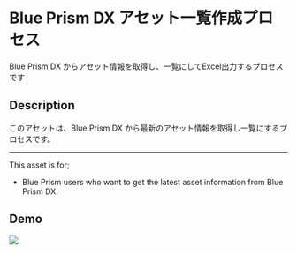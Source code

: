 Blue Prism DX アセット一覧作成プロセス
====
Blue Prism DX からアセット情報を取得し、一覧にしてExcel出力するプロセスです

## Description
このアセットは、Blue Prism DX から最新のアセット情報を取得し一覧にするプロセスです。
***
This asset is for;
* Blue Prism users who want to get the latest asset information from Blue Prism DX.

## Demo
[![](https://img.youtube.com/vi/P0gGDobL56c/0.jpg)](https://youtu.be/P0gGDobL56c)
